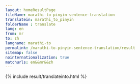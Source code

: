 ```yaml
---
layout: homeResultPage
fileName: marathi-to-pinyin-sentence-translation
translatein: marathi_to_pinyin
folderName : translate
lang: en
from: mr
to: zh
langname: marathi-to
permalink: /marathi-to-pinyin-sentence-translation/result
sitemap: false
nointernationalization: true
matchurls: en&&mr&&zh
---
```

{% include result/translateinto.html %}

<script src="/js/result/translation.js" data-foldername="{{page.folderName}}" data-lang="{{page.lang}}"></script>

